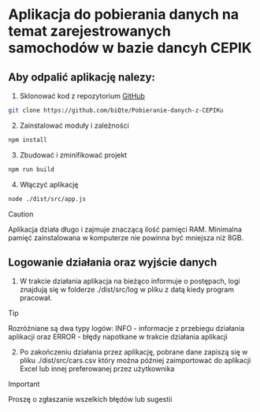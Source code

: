 # Aplikacja do pobierania danych na temat zarejestrowanych samochodów w bazie dancyh CEPIK

## Aby odpalić aplikację nalezy:

1. Sklonować kod z repozytorium [GitHub](https://github.com/biQte/Pobieranie-danych-z-CEPIKu)

```bash
git clone https://github.com/biQte/Pobieranie-danych-z-CEPIKu
```

2. Zainstalować moduły i zależności

```bash
npm install
```

3. Zbudować i zminifikować projekt

```bash
npm run build
```

4. Włączyć aplikację

```bash
node ./dist/src/app.js
```

> [!CAUTION]
> Aplikacja działa długo i zajmuje znaczącą ilość pamięci RAM. Minimalna pamięć zainstalowana w komputerze nie powinna być mniejsza niż 8GB.

## Logowanie działania oraz wyjście danych

1. W trakcie działania aplikacja na bieżąco informuje o postępach, logi znajdują się w folderze ./dist/src/log w pliku z datą kiedy program pracował.

> [!TIP]
> Rozróżniane są dwa typy logów: INFO - informacje z przebiegu działania aplikacji oraz ERROR - błędy napotkane w trakcie działania aplikacji

2. Po zakończeniu działania przez aplikację, pobrane dane zapiszą się w pliku ./dist/src/cars.csv który można później zaimportować do aplikacji Excel lub innej preferowanej przez użytkownika

> [!IMPORTANT]
> Proszę o zgłaszanie wszelkich błędów lub sugestii
